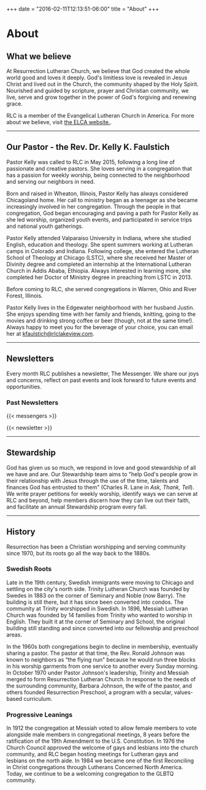+++
date = "2016-02-11T12:13:51-06:00"
title = "About"
+++

# About 

## What we believe
At Resurrection Lutheran Church, we believe that God created the whole world good and loves it deeply. God's limitless love is revealed in Jesus Christ and lived out in the Church, the community shaped by the Holy Spirit. Nourished and guided by scripture, prayer and Christian community, we live, serve and grow together in the power of God's forgiving and renewing grace.

RLC is a member of the Evangelical Lutheran Church in America. For more about we believe, visit [the ELCA website.](http://www.elca.org/Faith/ELCA-Teaching).

---

## Our Pastor - the Rev. Dr. Kelly K. Faulstich
Pastor Kelly was called to RLC in May 2015, following a long line of passionate and creative pastors. She loves serving in a congregation that has a passion for weekly worship, being connected to the neighborhood and serving our neighbors in need. 

Born and raised in Wheaton, Illinois, Pastor Kelly has always considered Chicagoland home. Her call to ministry began as a teenager as she became increasingly involved in her congregation. Through the people in that congregation, God began encouraging and paving a path for Pastor Kelly as she led worship, organized youth events, and participated in service trips and national youth gatherings. 

Pastor Kelly attended Valparaiso University in Indiana, where she studied English, education and theology. She spent summers working at Lutheran camps in Colorado and Indiana. Following college, she entered the Lutheran School of Theology at Chicago (LSTC), where she received her Master of Divinity degree and completed an internship at the International Lutheran Church in Addis Ababa, Ethiopia. Always interested in learning more, she completed her Doctor of Ministry degree in preaching from LSTC in 2013. 

Before coming to RLC, she served congregations in Warren, Ohio and River Forest, Illinois. 

Pastor Kelly lives in the Edgewater neighborhood with her husband Justin. She enjoys spending time with her family and friends, knitting, going to the movies and drinking strong coffee or beer (though, not at the same time!). Always happy to meet you for the beverage of your choice, you can email her at [kfaulstich@rlclakeview.com](mailto:kfaulstich@rlclakeview.com). 

---

## Newsletters
Every month RLC publishes a newsletter, The Messenger. We share our joys and concerns, reflect on past events and look forward to future events and opportunities.

### Past Newsletters

{{< messengers >}}


{{< newsletter >}}

---

## Stewardship
God has given us so much, we respond in love and good stewardship of all we have and are. Our Stewardship team aims to "help God's people grow in their relationship with Jesus through the use of the time, talents and finances God has entrusted to them" (Charles R. Lane in _Ask, Thank, Tell_). We write prayer petitions for weekly worship, identify ways we can serve at RLC and beyond, help members discern how they can live out their faith, and facilitate an annual Stewardship program every fall. 

---

## History
Resurrection has been a Christian worshipping and serving community since 1970, but its roots go all the way back to the 1880s.

### Swedish Roots
Late in the 19th century, Swedish immigrants were moving to Chicago and settling on the city's north side. Trinity Lutheran Church was founded by Swedes in 1883 on the corner of Seminary and Noble (now Barry). The building is still there, but it has since been converted into condos. The community at Trinity worshipped in Swedish. In 1896, Messiah Lutheran Church was founded by 14 families from Trinity who wanted to worship in English. They built it at the corner of Seminary and School, the original building still standing and since converted into our fellowship and preschool areas. 

In the 1960s both congregations begin to decline in membership, eventually sharing a pastor. The pastor at that time, the Rev. Ronald Johnson was known to neighbors as “the flying nun" because he would run three blocks in his worship garments from one service to another every Sunday morning. In October 1970 under Pastor Johnson's leadership, Trinity and Messiah merged to form Resurrection Lutheran Church. In response to the needs of the surrounding community, Barbara Johnson, the wife of the pastor, and others founded Resurrection Preschool, a program with a secular, values-based curriculum.

### Progressive Leanings
In 1912 the congregation at Messiah voted to allow female members to vote alongside male members in congregational meetings, 8 years before the ratification of the 19th Amendment to the U.S. Constitution. In 1976 the Church Council approved the welcome of gays and lesbians into the church community, and RLC began hosting meetings for Lutheran gays and lesbians on the north aide. In 1984 we became one of the first Reconciling in Christ congregations through Lutherans Concerned North America. Today, we continue to be a welcoming congregation to the GLBTQ community. 
